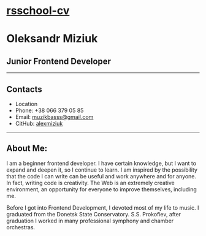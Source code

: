 # [rsschool-cv]()
# Oleksandr Miziuk
## Junior Frontend Developer
____________________________________________________________
## Contacts
* Location
* Phone: +38 066 379 05 85
* Email: muzikbasss@gmail.com
* CitHub: [alexmiziuk](https://github.com/alexmiziuk)
_______________________________________________________________
## About Me:
I am a beginner frontend developer. I have certain knowledge, but I want to expand and deepen it, so I continue to learn. I am inspired by the possibility that the code I can write can be useful and work anywhere and for anyone. In fact, writing code is creativity. The Web is an extremely creative environment, an opportunity for everyone to improve themselves, including me.

Before I got into Frontend Development, I devoted most of my life to music. I graduated from the Donetsk State Conservatory. S.S. Prokofiev, after graduation I worked in many professional symphony and chamber orchestras.